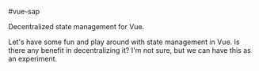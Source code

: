 #vue-sap

Decentralized state management for Vue.

Let's have some fun and play around with state management in Vue.  Is there any benefit in decentralizing it?  I'm not sure, but we can have this as an experiment.